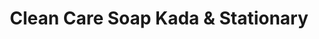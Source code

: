 ---
title: "Clean Care Soap Kada & Stationary"
url: /ekarool/clean-care-soap-kada-and-stationary/
shop: office supplies
---